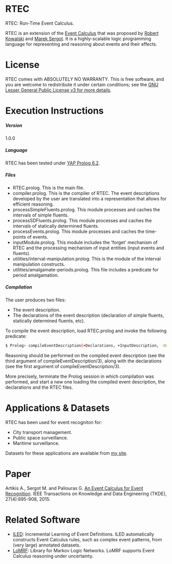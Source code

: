 # RTEC
RTEC: Run-Time Event Calculus.

RTEC is an extension of the [Event Calculus](https://en.wikipedia.org/wiki/Event_calculus) that was proposed by [Robert Kowalski](http://www.doc.ic.ac.uk/~rak/) and [Marek Sergot](http://www.doc.ic.ac.uk/~mjs/). It is a highly-scalable logic programming language for representing and reasoning about events and their effects. 

# License

RTEC comes with ABSOLUTELY NO WARRANTY. This is free software, and you are welcome to redistribute it under certain conditions; see the [GNU Lesser General Public License v3 for more details](http://www.gnu.org/licenses/lgpl-3.0.html).

# Execution Instructions

##### Version
1.0.0

##### Language
RTEC has been tested under [YAP Prolog 6.2](http://www.dcc.fc.up.pt/~vsc/Yap/).

##### Files
- RTEC.prolog. This is the main file.
- compiler.prolog. This is the compiler of RTEC. The event descriptions developed by the user are translated into a representation that allows for efficient reasoning.
- processSimpleFluents.prolog. This module processes and caches the intervals of simple fluents.
- processSDFluents.prolog. This module processes and caches the intervals of statically determined fluents.
- processEvents.prolog. This module processes and caches the time-points of events.
- inputModule.prolog. This module includes the 'forget' mechanism of RTEC and the processing mechanism of input entities (input events and fluents).
- utilities/interval-manipulation.prolog. This is the module of the interval manipulation constructs.
- utilities/amalgamate-periods.prolog. This file includes a predicate for period amalgamation.

##### Compilation
The user produces two files:
 - The event description.
 - The declarations of the event description (declaration of simple fluents, statically determined fluents, etc).

To compile the event description, load RTEC.prolog and invoke the following predicate:

```sh
$ Prolog> compileEventDescription(+Declarations, +InputDescription, -OutputDescription).
```

Reasoning should be performed on the compiled event description (see the third argument of compileEventDescription/3), along with the declarations (see the first argument of compileEventDescription/3).

More precisely, terminate the Prolog session in which compilation was performed, and start a new one loading the compiled event description, the declarations and the RTEC files.

# Applications & Datasets

RTEC has been used for event recogniton for:

- City transport management.
- Public space surveillance.
- Maritime surveillance.

Datasets for these applications are available from [my site](http://users.iit.demokritos.gr/~a.artikis/EC.html).

# Paper
Artikis A., Sergot M. and Paliouras G. [An Event Calculus for Event Recognition](http://dx.doi.org/10.1109/TKDE.2014.2356476). IEEE Transactions on Knowledge and Data Engineering (TKDE), 27(4):895-908, 2015.

# Related Software
- [ILED](https://github.com/nkatzz/ILED): Incremental Learning of Event Definitions. ILED automatically constructs Event Calculus rules, such as complex event patterns, from (very large) annotated datasets.
- [LoMRF](https://github.com/anskarl/LoMRF):  Library for Markov Logic Networks. LoMRF supports Event Calculus reasoning under uncertainty.
